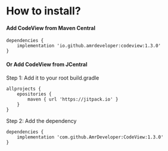 # How to install?

#### Add CodeView from Maven Central

```
dependencies { 
    implementation 'io.github.amrdeveloper:codeview:1.3.0'
}
```

#### Or Add CodeView from JCentral

Step 1: Add it to your root build.gradle
```
allprojects {
    epositories {
        maven { url 'https://jitpack.io' }
    }
}
```

Step 2: Add the dependency
```
dependencies { 
    implementation 'com.github.AmrDeveloper:CodeView:1.3.0'
}
```